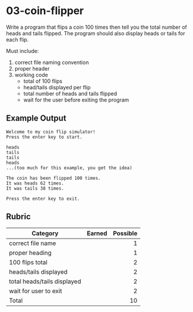 # 03-coin-flipper

Write a program that flips a coin 100 times then tell you the total number of heads and tails flipped. The program should also display heads or tails for each flip.

Must include:<br>
1. correct file naming convention
2. proper header
3. working code
    * total of 100 flips
    * head/tails displayed per flip
    * total number of heads and tails flipped
    * wait for the user before exiting the program

## Example Output
```
Welcome to my coin flip simulator!
Press the enter key to start.

heads
tails
tails
heads
...(too much for this example, you get the idea)

The coin has been flipped 100 times.
It was heads 62 times.
It was tails 38 times.

Press the enter key to exit.
```

## Rubric
Category | Earned | Possible
 ------ | :----: | ------:
correct file name| |1
proper heading| |1
100 flips total| |2
heads/tails displayed| |2
total heads/tails displayed| |2
wait for user to exit| |2
Total| |10
